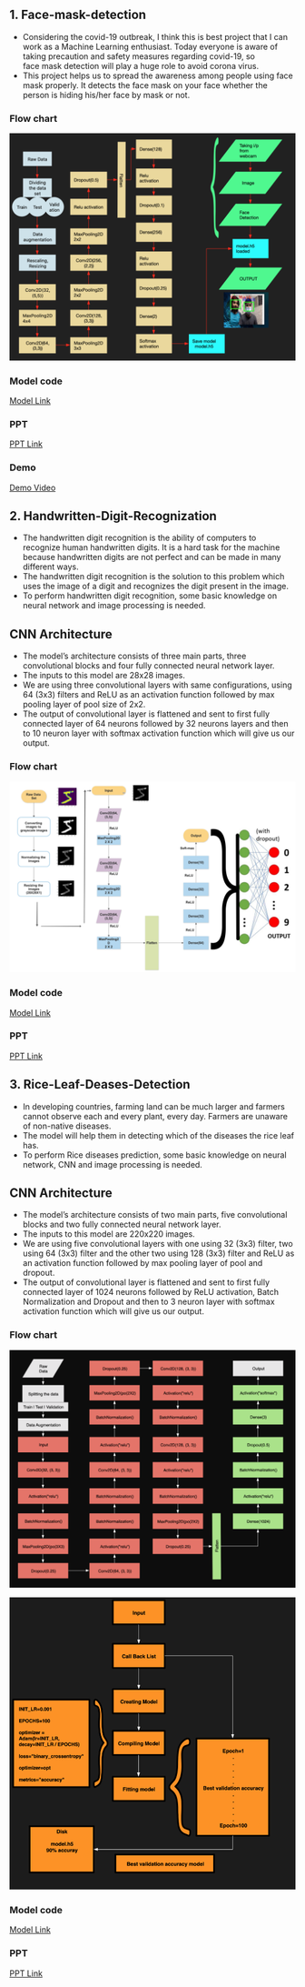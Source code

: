 ## 1. Face-mask-detection

- Considering the covid-19 outbreak, I think this is best project that I can work as a Machine Learning enthusiast. Today everyone is aware of taking precaution and safety measures regarding covid-19, so face mask detection will play a huge role to avoid corona virus. 
- This project helps us to spread the awareness among people using face mask properly. It detects the face mask on your face whether the person is hiding his/her face by mask or not.

### Flow chart
![Flow chart](https://github.com/ayush10mehta/Face-mask-detection/blob/main/Screenshot%202021-05-09%20at%209.25.06%20AM.png)

### Model code
[Model Link](https://github.com/ayush10mehta/Face-mask-detection/blob/main/Model%20.ipynb)

### PPT
[PPT Link](https://github.com/ayush10mehta/Face-mask-detection/blob/main/Mask%20Detection%20ptt.pptx)

### Demo
[Demo Video](https://github.com/ayush10mehta/Face-mask-detection/blob/main/Screen%20Recording%202021-05-09%20at%2010.50.07%20AM.mov)

## 2. Handwritten-Digit-Recognization

- The handwritten digit recognition is the ability of computers to recognize human handwritten digits. It is a hard task for the machine because handwritten digits are not perfect and can be made in many different ways.
- The handwritten digit recognition is the solution to this problem which uses the image of a digit and recognizes the digit present in the image.
- To perform handwritten digit recognition, some basic knowledge on neural network and image processing is needed.

## CNN Architecture 
- The model’s architecture consists of three main parts, three convolutional blocks and four fully connected neural network layer.
- The inputs to this model are 28x28 images.
- We are using three convolutional layers with same configurations, using 64 (3x3) filters and ReLU as an activation function followed by max pooling layer of pool size of 2x2.
- The output of convolutional layer is flattened and sent to first fully connected layer of 64 neurons followed by 32 neurons layers and then to 10 neuron layer with softmax activation function which will give us our output.

### Flow chart
![Flow chart](https://github.com/ayush10mehta/Handwritten-Digit-Recognization/blob/main/final_flowdiagram.jpg)

### Model code
[Model Link](https://github.com/ayush10mehta/Handwritten-Digit-Recognization/blob/main/Hand%20written%20final.ipynb)

### PPT
[PPT Link](https://github.com/ayush10mehta/Handwritten-Digit-Recognization/blob/main/Handwrritenpresentation1.pptx)

## 3. Rice-Leaf-Deases-Detection

- In developing countries, farming land can be much larger and farmers cannot observe each and every plant, every day. Farmers are unaware of non-native diseases. 
- The model will help them in detecting which of the diseases the rice leaf has. 
- To perform Rice diseases prediction, some basic knowledge on neural network, CNN and image processing is needed.


## CNN Architecture 
- The model’s architecture consists of two main parts, five convolutional blocks and two fully connected neural network layer.
- The inputs to this model are 220x220 images.
- We are using five convolutional layers with one using 32 (3x3) filter, two using 64 (3x3) filter and the other two using 128 (3x3) filter and ReLU as an activation function followed by max pooling layer of pool and dropout.
- The output of convolutional layer is flattened and sent to first fully connected layer of 1024 neurons followed by ReLU activation, Batch Normalization and Dropout and then to 3 neuron layer with softmax activation function which will give us our output.

### Flow chart
![Flow chart](https://github.com/ayush10mehta/Rice-Leaf-Deases-Detection/blob/main/Screenshot%202021-05-12%20at%208.56.48%20PM.png)

![Check Point](https://github.com/ayush10mehta/Rice-Leaf-Deases-Detection/blob/main/Screenshot%202021-05-12%20at%201.47.42%20PM.png)

### Model code
[Model Link](https://github.com/ayush10mehta/Rice-Leaf-Deases-Detection/blob/main/Final_Model.ipynb)


### PPT
[PPT Link](https://github.com/ayush10mehta/Rice-Leaf-Deases-Detection/blob/main/Rice_Leaf.pptx)

